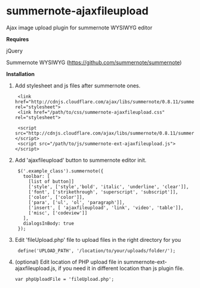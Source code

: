 # summernote-ajaxfileupload
Ajax image upload plugin for summernote WYSIWYG editor

<b>Requires</b>

jQuery

Summernote WYSIWYG (https://github.com/summernote/summernote)




<b>Installation</b>

1) Add stylesheet and js files after summernote ones.

        <link href="http://cdnjs.cloudflare.com/ajax/libs/summernote/0.8.11/summernote.css" rel="stylesheet">
        <link href="/path/to/css/summernote-ajaxfileupload.css" rel="stylesheet">  

        <script src="http://cdnjs.cloudflare.com/ajax/libs/summernote/0.8.11/summernote.js"></script>
        <script src="/path/to/js/summernote-ext-ajaxfileupload.js"></script>


2) Add 'ajaxfileupload' button to summernote editor init. 

        $('.example_class').summernote({
          toolbar: [
            [list of button]]
            ['style', ['style','bold', 'italic', 'underline', 'clear']],
            ['font', ['strikethrough', 'superscript', 'subscript']],
            ['color', ['color']],
            ['para', ['ul', 'ol', 'paragraph']],
            ['insert', [ 'ajaxfileupload', 'link', 'video', 'table']],
            ['misc', ['codeview']]
          ],
          dialogsInBody: true
        });

3) Edit 'fileUpload.php' file to upload files in the right directory for you

        define('UPLOAD_PATH', '/location/to/your/uploads/folder/');

4) (optional) Edit location of PHP upload file in summernote-ext-ajaxfileupload.js, if you need it in different location than js plugin file. 


       var phpUploadFile = 'fileUpload.php';
 
